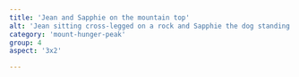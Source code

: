 ```yaml
---
title: 'Jean and Sapphie on the mountain top'
alt: 'Jean sitting cross-legged on a rock and Sapphie the dog standing and looking out at a mountain view'
category: 'mount-hunger-peak'
group: 4
aspect: '3x2'

---
```

